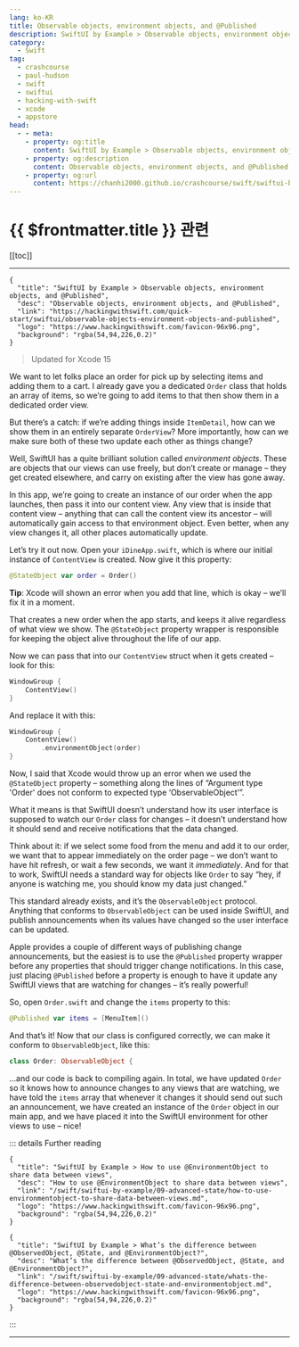 ```yaml
---
lang: ko-KR
title: Observable objects, environment objects, and @Published
description: SwiftUI by Example > Observable objects, environment objects, and @Published
category:
  - Swift
tag: 
  - crashcourse
  - paul-hudson
  - swift
  - swiftui
  - hacking-with-swift
  - xcode
  - appstore
head:
  - - meta:
    - property: og:title
      content: SwiftUI by Example > Observable objects, environment objects, and @Published
    - property: og:description
      content: Observable objects, environment objects, and @Published
    - property: og:url
      content: https://chanhi2000.github.io/crashcourse/swift/swiftui-by-example/01-building-a-complete-project/observable-objects-environment-objects-and-published.html
---
```


# {{ $frontmatter.title }} 관련

[[toc]]

---

```component VPCard
{
  "title": "SwiftUI by Example > Observable objects, environment objects, and @Published",
  "desc": "Observable objects, environment objects, and @Published",
  "link": "https://hackingwithswift.com/quick-start/swiftui/observable-objects-environment-objects-and-published",
  "logo": "https://www.hackingwithswift.com/favicon-96x96.png",
  "background": "rgba(54,94,226,0.2)"
}
```

> Updated for Xcode 15

<VidStack src="youtube/lxaEAHNmhY4" />

We want to let folks place an order for pick up by selecting items and adding them to a cart. I already gave you a dedicated `Order` class that holds an array of items, so we’re going to add items to that then show them in a dedicated order view.

But there’s a catch: if we’re adding things inside `ItemDetail`, how can we show them in an entirely separate `OrderView`? More importantly, how can we make sure both of these two update each other as things change?

Well, SwiftUI has a quite brilliant solution called _environment objects_. These are objects that our views can use freely, but don’t create or manage – they get created elsewhere, and carry on existing after the view has gone away.

In this app, we’re going to create an instance of our order when the app launches, then pass it into our content view. Any view that is inside that content view – anything that can call the content view its ancestor – will automatically gain access to that environment object. Even better, when any view changes it, all other places automatically update.

Let’s try it out now. Open your <FontIcon icon="fa-brands fa-swift"/>`iDineApp.swift`, which is where our initial instance of `ContentView` is created. Now give it this property:

```swift
@StateObject var order = Order()
```

__Tip__: Xcode will shown an error when you add that line, which is okay – we’ll fix it in a moment.

That creates a new order when the app starts, and keeps it alive regardless of what view we show. The `@StateObject` property wrapper is responsible for keeping the object alive throughout the life of our app.

Now we can pass that into our `ContentView` struct when it gets created – look for this:

```swift
WindowGroup {
    ContentView()
}
```

And replace it with this:

```swift
WindowGroup {
    ContentView()
        .environmentObject(order)
}
```

Now, I said that Xcode would throw up an error when we used the `@StateObject` property – something along the lines of “Argument type 'Order' does not conform to expected type ‘ObservableObject’”.

What it means is that SwiftUI doesn’t understand how its user interface is supposed to watch our `Order` class for changes – it doesn’t understand how it should send and receive notifications that the data changed.

Think about it: if we select some food from the menu and add it to our order, we want that to appear immediately on the order page – we don’t want to have hit refresh, or wait a few seconds, we want it _immediately_. And for that to work, SwiftUI needs a standard way for objects like `Order` to say “hey, if anyone is watching me, you should know my data just changed.”

This standard already exists, and it’s the `ObservableObject` protocol. Anything that conforms to `ObservableObject` can be used inside SwiftUI, and publish announcements when its values have changed so the user interface can be updated.

Apple provides a couple of different ways of publishing change announcements, but the easiest is to use the `@Published` property wrapper before any properties that should trigger change notifications. In this case, just placing `@Published` before a property is enough to have it update any SwiftUI views that are watching for changes – it’s really powerful!

So, open <FontIcon icon="fa-brands fa-swift"/>`Order.swift` and change the `items` property to this:

```swift
@Published var items = [MenuItem]()
```

And that’s it! Now that our class is configured correctly, we can make it conform to `ObservableObject`, like this:

```swift
class Order: ObservableObject {
```

…and our code is back to compiling again. In total, we have updated `Order` so it knows how to announce changes to any views that are watching, we have told the `items` array that whenever it changes it should send out such an announcement, we have created an instance of the `Order` object in our main app, and we have placed it into the SwiftUI environment for other views to use – nice!

::: details Further reading

```component VPCard
{
  "title": "SwiftUI by Example > How to use @EnvironmentObject to share data between views",
  "desc": "How to use @EnvironmentObject to share data between views",
  "link": "/swift/swiftui-by-example/09-advanced-state/how-to-use-environmentobject-to-share-data-between-views.md",
  "logo": "https://www.hackingwithswift.com/favicon-96x96.png",
  "background": "rgba(54,94,226,0.2)"
}
```

```component VPCard
{
  "title": "SwiftUI by Example > What’s the difference between @ObservedObject, @State, and @EnvironmentObject?",
  "desc": "What’s the difference between @ObservedObject, @State, and @EnvironmentObject?",
  "link": "/swift/swiftui-by-example/09-advanced-state/whats-the-difference-between-observedobject-state-and-environmentobject.md",
  "logo": "https://www.hackingwithswift.com/favicon-96x96.png",
  "background": "rgba(54,94,226,0.2)"
}
```

:::

---

<TagLinks />